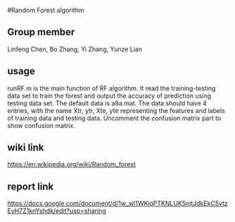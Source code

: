 #Random Forest algorithm

## Group member
Linfeng Chen,
Bo Zhang,
Yi Zhang,
Yunze Lian

## usage
runRF.m is the main function of RF algorithm. It read the training-testing data set to train the forest and output the accuracy of prediction using testing data set. The default data is a9a.mat. The data should have 4 entries, with the name Xtr, ytr, Xte, yte representing the features and labels of training data and testing data.
Uncomment the confusion matrix part to show confusion matrix.

## wiki link
https://en.wikipedia.org/wiki/Random_forest

## report link
https://docs.google.com/document/d/1w_wl1WKjqPTKNLUK5njtJdkEkC5vtzEvH7Z1knYshdk/edit?usp=sharing
